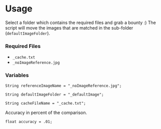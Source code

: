 Usage
=====

Select a folder which contains the required files and grab a bounty :)
The script will move the images that are matched in the sub-folder (`defaultImageFolder`).

### Required Files

* `_cache.txt`
* `_noImageReference.jpg`


### Variables ###

	String referenceImageName = "_noImageReference.jpg";

	String defaultImageFolder = "_defaultImage";

	String cacheFileName = "_cache.txt";


Accuracy in percent of the comparison.

	float accuracy = .01;
